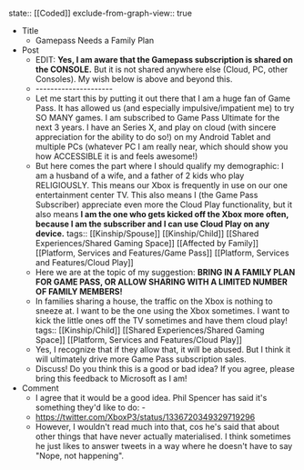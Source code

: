 state:: [[Coded]]
exclude-from-graph-view:: true

- Title
  - Gamepass Needs a Family Plan
- Post
  - EDIT: **Yes, I am aware that the Gamepass subscription is shared on the CONSOLE.** But it is not shared anywhere else (Cloud, PC, other Consoles). My wish below is above and beyond this.
  - \---------------------
  - Let me start this by putting it out there that I am a huge fan of Game Pass. It has allowed us (and especially impulsive/impatient me) to try SO MANY games. I am subscribed to Game Pass Ultimate for the next 3 years. I have an Series X, and play on cloud (with sincere appreciation for the ability to do so!) on my Android Tablet and multiple PCs (whatever PC I am really near, which should show you how ACCESSIBLE it is and feels awesome!)
  - But here comes the part where I should qualify my demographic: I am a husband of a wife, and a father of 2 kids who play RELIGIOUSLY. This means our Xbox is frequently in use on our one entertainment center TV. This also means I (the Game Pass Subscriber) appreciate even more the Cloud Play functionality, but it also means **I am the one who gets kicked off the Xbox more often, because I am the subscriber and I can use Cloud Play on any device.**
    tags:: [[Kinship/Spouse]] [[Kinship/Child]] [[Shared Experiences/Shared Gaming Space]] [[Affected by Family]] [[Platform, Services and Features/Game Pass]] [[Platform, Services and Features/Cloud Play]]
  - Here we are at the topic of my suggestion: **BRING IN A FAMILY PLAN FOR GAME PASS, OR ALLOW SHARING WITH A LIMITED NUMBER OF FAMILY MEMBERS!**
  - In families sharing a house, the traffic on the Xbox is nothing to sneeze at. I want to be the one using the Xbox sometimes. I want to kick the little ones off the TV sometimes and have them cloud play!
    tags:: [[Kinship/Child]] [[Shared Experiences/Shared Gaming Space]] [[Platform, Services and Features/Cloud Play]]
  - Yes, I recognize that if they allow that, it will be abused. But I think it will ultimately drive more Game Pass subscription sales.
  - Discuss! Do you think this is a good or bad idea? If you agree, please bring this feedback to Microsoft as I am!
- Comment
  - I agree that it would be a good idea. Phil Spencer has said it's something they'd like to do: -
  - https://twitter.com/XboxP3/status/1336720349329719296
  - However, I wouldn't read much into that, cos he's said that about other things that have never actually materialised. I think sometimes he just likes to answer tweets in a way where he doesn't have to say "Nope, not happening".
